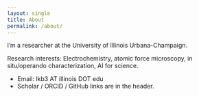 ```yaml
---
layout: single
title: About
permalink: /about/
---
```


I’m a researcher at the University of Illinois Urbana-Champaign. 

Research interests: Electrochemistry, atomic force microscopy, in situ/operando characterization, AI for science.

- Email: lkb3 AT illinois DOT edu  
- Scholar / ORCID / GitHub links are in the header.
